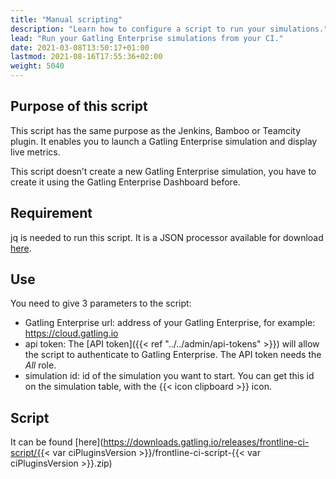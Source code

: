 ```yaml
---
title: "Manual scripting"
description: "Learn how to configure a script to run your simulations."
lead: "Run your Gatling Enterprise simulations from your CI."
date: 2021-03-08T13:50:17+01:00
lastmod: 2021-08-16T17:55:36+02:00
weight: 5040
---
```


## Purpose of this script

This script has the same purpose as the Jenkins, Bamboo or Teamcity plugin. It enables you to launch a Gatling Enterprise simulation and display live metrics.

This script doesn’t create a new Gatling Enterprise simulation, you have to create it using the Gatling Enterprise Dashboard before.

## Requirement

jq is needed to run this script. It is a JSON processor available for download [here](https://stedolan.github.io/jq/download/).

## Use

You need to give 3 parameters to the script:

- Gatling Enterprise url: address of your Gatling Enterprise, for example: https://cloud.gatling.io
- api token: The [API token]({{< ref "../../admin/api-tokens" >}}) will allow the script to authenticate to Gatling Enterprise. The API token needs the *All* role.
- simulation id: id of the simulation you want to start. You can get this id on the simulation table, with the {{< icon clipboard >}} icon.

## Script

It can be found [here](https://downloads.gatling.io/releases/frontline-ci-script/{{< var ciPluginsVersion >}}/frontline-ci-script-{{< var ciPluginsVersion >}}.zip)
